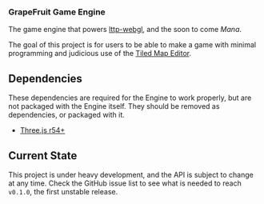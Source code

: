 ### GrapeFruit Game Engine

The game engine that powers [lttp-webgl](https://github.com/englercj/lttp-webgl), and the soon to come _Mana_.

The goal of this project is for users to be able to make a game with minimal programming and judicious use 
of the [Tiled Map Editor](http://mapeditor.org).

## Dependencies

These dependencies are required for the Engine to work properly, but are not packaged with the Engine itself. They should be removed
as dependencies, or packaged with it.

* [Three.js r54+](https://github.com/mrdoob/three.js)

## Current State

This project is under heavy development, and the API is subject to change at any time. Check the GitHub issue list
to see what is needed to reach `v0.1.0`, the first unstable release.
